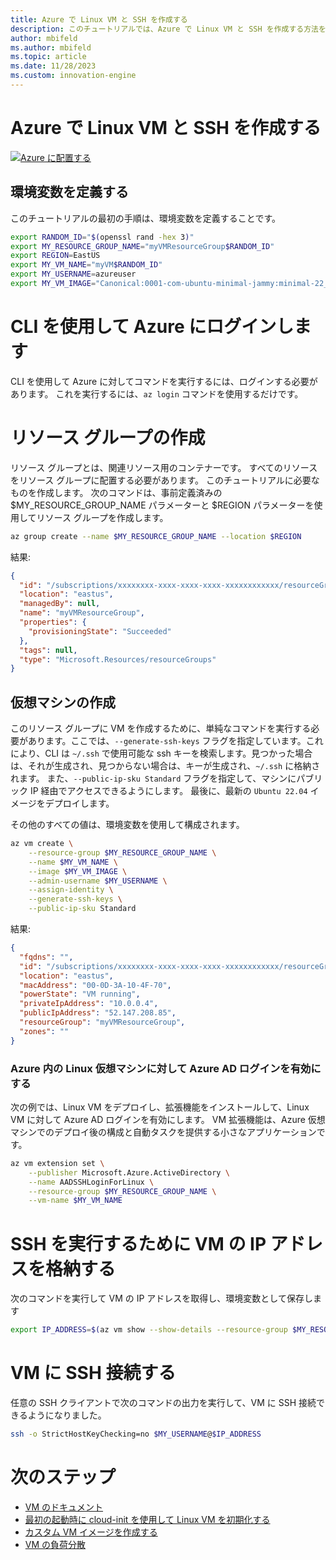 ```yaml
---
title: Azure で Linux VM と SSH を作成する
description: このチュートリアルでは、Azure で Linux VM と SSH を作成する方法を示します。
author: mbifeld
ms.author: mbifeld
ms.topic: article
ms.date: 11/28/2023
ms.custom: innovation-engine
---
```


# Azure で Linux VM と SSH を作成する

[![Azure に配置する](https://aka.ms/deploytoazurebutton)](https://portal.azure.com/?Microsoft_Azure_CloudNative_clientoptimizations=false&feature.canmodifyextensions=true#view/Microsoft_Azure_CloudNative/SubscriptionSelectionPage.ReactView/tutorialKey/CreateLinuxVMAndSSH)


## 環境変数を定義する

このチュートリアルの最初の手順は、環境変数を定義することです。

```bash
export RANDOM_ID="$(openssl rand -hex 3)"
export MY_RESOURCE_GROUP_NAME="myVMResourceGroup$RANDOM_ID"
export REGION=EastUS
export MY_VM_NAME="myVM$RANDOM_ID"
export MY_USERNAME=azureuser
export MY_VM_IMAGE="Canonical:0001-com-ubuntu-minimal-jammy:minimal-22_04-lts-gen2:latest"
```

# CLI を使用して Azure にログインします

CLI を使用して Azure に対してコマンドを実行するには、ログインする必要があります。 これを実行するには、`az login` コマンドを使用するだけです。

# リソース グループの作成

リソース グループとは、関連リソース用のコンテナーです。 すべてのリソースをリソース グループに配置する必要があります。 このチュートリアルに必要なものを作成します。 次のコマンドは、事前定義済みの $MY_RESOURCE_GROUP_NAME パラメーターと $REGION パラメーターを使用してリソース グループを作成します。

```bash
az group create --name $MY_RESOURCE_GROUP_NAME --location $REGION
```

結果:

<!-- expected_similarity=0.3 -->
```json   
{
  "id": "/subscriptions/xxxxxxxx-xxxx-xxxx-xxxx-xxxxxxxxxxxx/resourceGroups/myVMResourceGroup",
  "location": "eastus",
  "managedBy": null,
  "name": "myVMResourceGroup",
  "properties": {
    "provisioningState": "Succeeded"
  },
  "tags": null,
  "type": "Microsoft.Resources/resourceGroups"
}
```

## 仮想マシンの作成

このリソース グループに VM を作成するために、単純なコマンドを実行する必要があります。ここでは、`--generate-ssh-keys` フラグを指定しています。これにより、CLI は `~/.ssh` で使用可能な ssh キーを検索します。見つかった場合は、それが生成され、見つからない場合は、キーが生成され、`~/.ssh` に格納されます。 また、`--public-ip-sku Standard` フラグを指定して、マシンにパブリック IP 経由でアクセスできるようにします。 最後に、最新の `Ubuntu 22.04` イメージをデプロイします。 

その他のすべての値は、環境変数を使用して構成されます。

```bash
az vm create \
    --resource-group $MY_RESOURCE_GROUP_NAME \
    --name $MY_VM_NAME \
    --image $MY_VM_IMAGE \
    --admin-username $MY_USERNAME \
    --assign-identity \
    --generate-ssh-keys \
    --public-ip-sku Standard
```

結果:

<!-- expected_similarity=0.3 -->
```json
{
  "fqdns": "",
  "id": "/subscriptions/xxxxxxxx-xxxx-xxxx-xxxx-xxxxxxxxxxxx/resourceGroups/myVMResourceGroup/providers/Microsoft.Compute/virtualMachines/myVM",
  "location": "eastus",
  "macAddress": "00-0D-3A-10-4F-70",
  "powerState": "VM running",
  "privateIpAddress": "10.0.0.4",
  "publicIpAddress": "52.147.208.85",
  "resourceGroup": "myVMResourceGroup",
  "zones": ""
}
```

### Azure 内の Linux 仮想マシンに対して Azure AD ログインを有効にする

次の例では、Linux VM をデプロイし、拡張機能をインストールして、Linux VM に対して Azure AD ログインを有効にします。 VM 拡張機能は、Azure 仮想マシンでのデプロイ後の構成と自動タスクを提供する小さなアプリケーションです。

```bash
az vm extension set \
    --publisher Microsoft.Azure.ActiveDirectory \
    --name AADSSHLoginForLinux \
    --resource-group $MY_RESOURCE_GROUP_NAME \
    --vm-name $MY_VM_NAME
```

# SSH を実行するために VM の IP アドレスを格納する
次のコマンドを実行して VM の IP アドレスを取得し、環境変数として保存します

```bash
export IP_ADDRESS=$(az vm show --show-details --resource-group $MY_RESOURCE_GROUP_NAME --name $MY_VM_NAME --query publicIps --output tsv)
```

# VM に SSH 接続する

<!--## Export the SSH configuration for use with SSH clients that support OpenSSH & SSH into the VM.
Login to Azure Linux VMs with Azure AD supports exporting the OpenSSH certificate and configuration. That means you can use any SSH clients that support OpenSSH-based certificates to sign in through Azure AD. The following example exports the configuration for all IP addresses assigned to the VM:-->

<!--
```bash
yes | az ssh config --file ~/.ssh/config --name $MY_VM_NAME --resource-group $MY_RESOURCE_GROUP_NAME
```
-->

任意の SSH クライアントで次のコマンドの出力を実行して、VM に SSH 接続できるようになりました。

```bash
ssh -o StrictHostKeyChecking=no $MY_USERNAME@$IP_ADDRESS
```

# 次のステップ

* [VM のドキュメント](https://learn.microsoft.com/azure/virtual-machines/)
* [最初の起動時に cloud-init を使用して Linux VM を初期化する](https://learn.microsoft.com/azure/virtual-machines/linux/tutorial-automate-vm-deployment)
* [カスタム VM イメージを作成する](https://learn.microsoft.com/azure/virtual-machines/linux/tutorial-custom-images)
* [VM の負荷分散](https://learn.microsoft.com/azure/load-balancer/quickstart-load-balancer-standard-public-cli)
